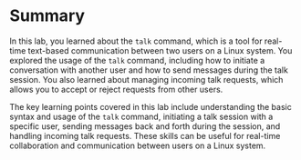 # Summary

In this lab, you learned about the `talk` command, which is a tool for real-time text-based communication between two users on a Linux system. You explored the usage of the `talk` command, including how to initiate a conversation with another user and how to send messages during the talk session. You also learned about managing incoming talk requests, which allows you to accept or reject requests from other users.

The key learning points covered in this lab include understanding the basic syntax and usage of the `talk` command, initiating a talk session with a specific user, sending messages back and forth during the session, and handling incoming talk requests. These skills can be useful for real-time collaboration and communication between users on a Linux system.
